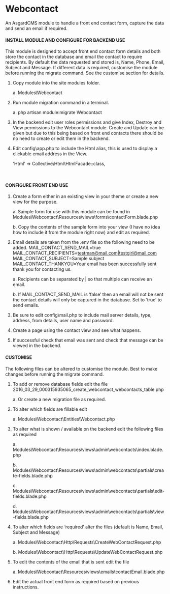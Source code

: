 # Webcontact
An AsgardCMS module to handle a front end contact form, capture the data and send an email if required.

#### INSTALL MODULE AND CONFIGURE FOR BACKEND USE
This module is designed to accept front end contact form details and both store the contact in the database and email the contact to require recipients. By default the data requested and stored is, Name, Phone, Email, Subject and Message. If different data is required, customise the module before running the migrate command. See the customise section for details.
1.	Copy module into the site modules folder.

    a.	Modules\Webcontact

2.	Run module migration command in a terminal.

    a.	php artisan module:migrate Webcontact

3.	In the backend edit user roles permissions and give Index, Destroy and View permissions to the Webcontact module. Create and Update can be given but due to this being based on front end contacts there should be no need to create or edit them in the backend.

4.	Edit config\app.php to include the Html alias, this is used to display a clickable email address in the View.

    'Html'     => Collective\Html\HtmlFacade::class,

 
#### CONFIGURE FRONT END USE
1.	Create a form either in an existing view in your theme or create a new view for the purpose. 

    a.	Sample form for use with this module can be found in Modules\Webcontact\Resources\views\forms\contactForm.blade.php

    b.	Copy the contents of the sample form into your view (I have no idea how to include it from the module right now) and edit as required.

2.	Email details are taken from the .env file so the following need to be added.
    MAIL_CONTACT_SEND_MAIL=true
    MAIL_CONTACT_RECIPIENTS=testman@mail.com|testgirl@mail.com
    MAIL_CONTACT_SUBJECT=Sample subject 
    MAIL_CONTACT_THANKYOU=Your email has been successfully sent thank you for contacting us.

    a.	Recipients can be separated by | so that multiple can receive an email.

    b.	If MAIL_CONTACT_SEND_MAIL is ‘false’ then an email will not be sent the contact details will only be captured in the database. Set to ‘true’ to send emails.

3.	Be sure to edit config\mail.php to include mail server details, type, address, from details, user name and password.

4.	Create a page using the contact view and see what happens.

5.	If successful check that email was sent and check that message can be viewed in the backend.
 

#### CUSTOMISE
The following files can be altered to customise the module. Best to make changes before running the migrate command.
1.	To add or remove database fields edit the file
    2016_03_29_000315935065_create_webcontact_webcontacts_table.php

    a.	Or create a new migration file as required.

2.	To alter which fields are fillable edit

    a.	Modules\Webcontact\Entities\Webcontact.php

3.	To alter what is shown / available on the backend edit the following files as required

    a.	Modules\Webcontact\Resources\views\admin\webcontacts\index.blade.php

    b.	Modules\Webcontact\Resources\views\admin\webcontacts\partials\create-fields.blade.php

    c.	Modules\Webcontact\Resources\views\admin\webcontacts\partials\edit-fields.blade.php

    d.	Modules\Webcontact\Resources\views\admin\webcontacts\partials\view-fields.blade.php

4.	To alter which fields are ‘required’ alter the files (default is Name, Email, Subject and Message)

    a.	Modules\Webcontact\Http\Requests\CreateWebContactRequest.php

    b.	Modules\Webcontact\Http\Requests\UpdateWebContactRequest.php

5.	To edit the contents of the email that is sent edit the file

    a.	Modules\Webcontact\Resources\views\emails\contactEmail.blade.php

6.	Edit the actual front end form as required based on previous instructions.
